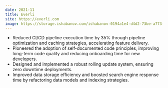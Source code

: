 ```yaml
---
date: 2021-11
title: Everli
site: https://everli.com
image: https://storage.ishabanov.com/ishabanov-0194a1e4-d4d2-73be-a773-809a8c58a186/experience/everli
---
```


- Reduced CI/CD pipeline execution time by 35% through pipeline optimization and caching strategies, accelerating feature delivery.
- Pioneered the adoption of self-documented code principles, improving long-term code quality and reducing onboarding time for new developers.
- Designed and implemented a robust rolling update system, ensuring zero downtime deployments.
- Improved data storage efficiency and boosted search engine response time by refactoring data models and indexing strategies.

